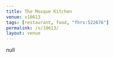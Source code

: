 ```yaml
---
title: The Mosque Kitchen
venue: v18613
tags: [restaurant, food, "fhrs:522676"]
permalink: /v/18613/
layout: venue
---
```

null